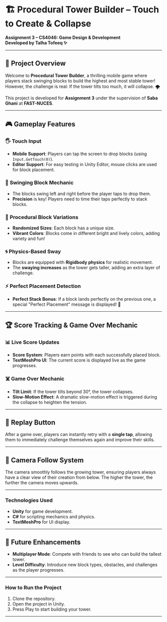 # 🏗️ **Procedural Tower Builder – Touch to Create & Collapse**  
**Assignment 3 – CS4046: Game Design & Development**  
**Developed by Talha Tofeeq ✨**

---

## 📱 **Project Overview**  
Welcome to **Procedural Tower Builder**, a thrilling mobile game where players stack swinging blocks to build the highest and most stable tower! However, the challenge is real: If the tower tilts too much, it will collapse. 🌪️  

This project is developed for **Assignment 3** under the supervision of **Saba Ghani** at **FAST-NUCES**.

---

## 🎮 **Gameplay Features**

### 🖐️ **Touch Input**  
- **Mobile Support**: Players can tap the screen to drop blocks (using `Input.GetTouch(0)`).
- **Editor Support**: For easy testing in Unity Editor, mouse clicks are used for block placement.

### 🧱 **Swinging Block Mechanic**  
- The blocks swing left and right before the player taps to drop them.
- **Precision** is key! Players need to time their taps perfectly to stack blocks.

### 🎨 **Procedural Block Variations**  
- **Randomized Sizes**: Each block has a unique size.
- **Vibrant Colors**: Blocks come in different bright and lively colors, adding variety and fun!

### 🌀 **Physics-Based Sway**  
- Blocks are equipped with **Rigidbody physics** for realistic movement.
- The **swaying increases** as the tower gets taller, adding an extra layer of challenge.

### ⚡ **Perfect Placement Detection**  
- **Perfect Stack Bonus**: If a block lands perfectly on the previous one, a special "Perfect Placement" message is displayed! 🎯

---

## 🏆 **Score Tracking & Game Over Mechanic**

### 📊 **Live Score Updates**  
- **Score System**: Players earn points with each successfully placed block.
- **TextMeshPro UI**: The current score is displayed live as the game progresses.

### ☠️ **Game Over Mechanic**  
- **Tilt Limit**: If the tower tilts beyond 30°, the tower collapses.
- **Slow-Motion Effect**: A dramatic slow-motion effect is triggered during the collapse to heighten the tension.

---

## 🔁 **Replay Button**  
After a game over, players can instantly retry with a **single tap**, allowing them to immediately challenge themselves again and improve their skills.

---

## 🎥 **Camera Follow System**  
The camera smoothly follows the growing tower, ensuring players always have a clear view of their creation from below. The higher the tower, the further the camera moves upwards.

---

### **Technologies Used**  
- **Unity** for game development.
- **C#** for scripting mechanics and physics.
- **TextMeshPro** for UI display.

---

## 🚀 **Future Enhancements**  
- **Multiplayer Mode**: Compete with friends to see who can build the tallest tower.
- **Level Difficulty**: Introduce new block types, obstacles, and challenges as the player progresses.

---

### **How to Run the Project**  
1. Clone the repository.
2. Open the project in Unity.
3. Press Play to start building your tower.

---
